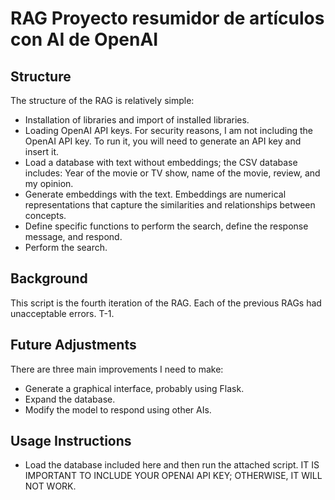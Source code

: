 # RAG Proyecto resumidor de artículos con AI de OpenAI

## Structure
The structure of the RAG is relatively simple:

* Installation of libraries and import of installed libraries.
* Loading OpenAI API keys. For security reasons, I am not including the OpenAI API key. To run it, you will need to generate an API key and insert it.
* Load a database with text without embeddings; the CSV database includes: Year of the movie or TV show, name of the movie, review, and my opinion.
* Generate embeddings with the text. Embeddings are numerical representations that capture the similarities and relationships between concepts.
* Define specific functions to perform the search, define the response message, and respond.
* Perform the search.

## Background
This script is the fourth iteration of the RAG. Each of the previous RAGs had unacceptable errors. T-1.

## Future Adjustments
There are three main improvements I need to make:

* Generate a graphical interface, probably using Flask.
* Expand the database.
* Modify the model to respond using other AIs.

## Usage Instructions
* Load the database included here and then run the attached script. IT IS IMPORTANT TO INCLUDE YOUR OPENAI API KEY; OTHERWISE, IT WILL NOT WORK.
